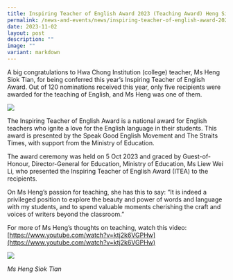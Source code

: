 ```yaml
---
title: Inspiring Teacher of English Award 2023 (Teaching Award) Heng Siok Tian
permalink: /news-and-events/news/inspiring-teacher-of-english-award-2023-heng-siok-tian/
date: 2023-11-02
layout: post
description: ""
image: ""
variant: markdown
---
```

A big congratulations to Hwa Chong Institution (college) teacher, Ms Heng Siok Tian, for being conferred this year’s Inspiring Teacher of English Award. Out of 120 nominations received this year, only five recipients were awarded for the teaching of English, and Ms Heng was one of them.

![](https://admindev.hci.edu.sg/uploads/ITEA_2023_P2_220e052bd3.jpg)

The Inspiring Teacher of English Award is a national award for English teachers who ignite a love for the English language in their students. This award is presented by the Speak Good English Movement and The Straits Times, with support from the Ministry of Education.

The award ceremony was held on 5 Oct 2023 and graced by Guest-of-Honour, Director-General for Education, Ministry of Education, Ms Liew Wei Li, who presented the Inspiring Teacher of English Award (ITEA) to the recipients. 

On Ms Heng’s passion for teaching, she has this to say: “It is indeed a privileged position to explore the beauty and power of words and language with my students, and to spend valuable moments cherishing the craft and voices of writers beyond the classroom.”

For more of Ms Heng’s thoughts on teaching, watch this video: [https://www.youtube.com/watch?v=ktj2k6VGPHw](https://www.youtube.com/watch?v=ktj2k6VGPHw)

![](/uploads/ITEA_2023_Cover_photo_4de70449ea.jpg)

_Ms Heng Siok Tian_